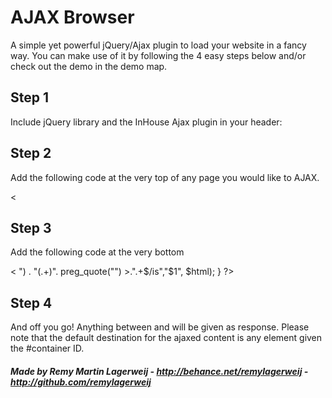 AJAX Browser
==
A simple yet powerful jQuery/Ajax plugin to load your website in a fancy way. You can make use of it by following the 4 easy steps below and/or check out the demo in the demo map.

## Step 1

Include jQuery library and the InHouse Ajax plugin in your header:

## Step 2

Add the following code at the very top of any page you would like to AJAX.

< <?php ob_start(); ?>
## Step 3

Add the following code at the very bottom

< <?php if( !empty($SERVER['HTTPX_REQUESTED_WITH']) && strtolower($SERVER['HTTPX_REQUESTED_WITH']) == 'xmlhttprequest' ) { $html = ob_get_clean(); echo preg_replace("/^.+". preg_quote("<!-- start ajax -->") . "(.+)". preg_quote("<!-- end ajax -->") >.".+$/is","$1", $html); } ?>
## Step 4

And off you go! Anything between <!-- start ajax --> and <!-- end ajax --> will be given as response. Please note that the default destination for the ajaxed content is any element given the #container ID.

##### Made by Remy Martin Lagerweij - http://behance.net/remylagerweij - http://github.com/remylagerweij